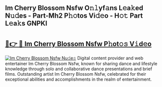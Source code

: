 ## Im Cherry Blossom Nsfw O𝚗𝚕yf𝚊ns L𝚎a𝚔ed N𝚞𝚍es - Part-Mh2 P𝚑𝚘tos Vi𝚍𝚎o - H𝚘𝚝 Part L𝚎a𝚔s GNPKI

# <h2><a href="http://kf0hza.oniu.top/?m=Im+Cherry+Blossom+Nsfw">🔗👉 🔴 Im Cherry Blossom Nsfw P𝚑ot𝚘𝚜 V𝚒d𝚎o</a></h2>

[![Im Cherry Blossom Nsfw Nu𝚍e𝚜](https://i.imgur.com/0qMVB7G.gif)](http://kf0hza.oniu.top/?m=Im+Cherry+Blossom+Nsfw)
Digital content provider and web entertainer Im Cherry Blossom Nsfw, known for sharing dance and lifestyle knowledge through solo and collaborative dance presentations and brief films. Outstanding artist Im Cherry Blossom Nsfw, celebrated for their exceptional abilities and accomplishments in the realm of entertainment.  
